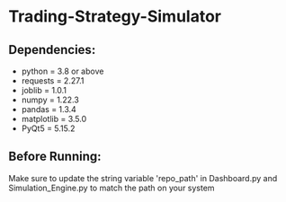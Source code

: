 # Trading-Strategy-Simulator
## Dependencies:
* python = 3.8 or above
* requests = 2.27.1
* joblib = 1.0.1
* numpy = 1.22.3
* pandas = 1.3.4
* matplotlib = 3.5.0
* PyQt5 = 5.15.2

## Before Running:
Make sure to update the string variable 'repo_path' in Dashboard.py and Simulation_Engine.py to match the path on your system
